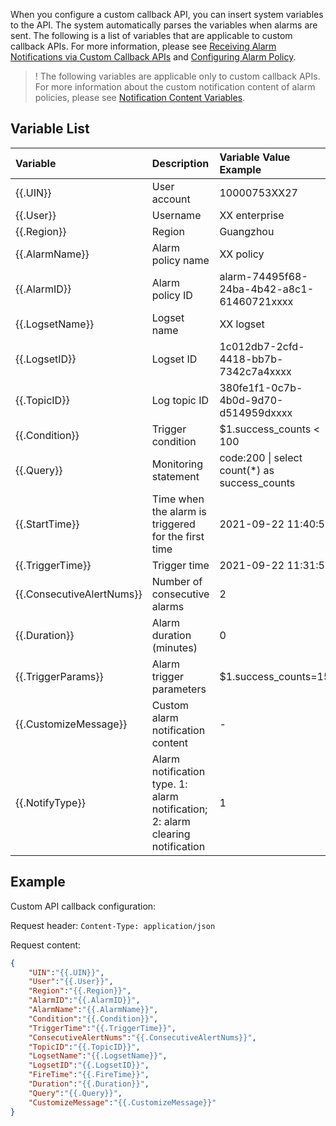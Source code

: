 When you configure a custom callback API, you can insert system variables to the API. The system automatically parses the variables when alarms are sent. The following is a list of variables that are applicable to custom callback APIs. For more information, please see [Receiving Alarm Notifications via Custom Callback APIs](https://intl.cloud.tencent.com/document/product/614/41986) and [Configuring Alarm Policy](https://intl.cloud.tencent.com/document/product/614/39574).

>! The following variables are applicable only to custom callback APIs. For more information about the custom notification content of alarm policies, please see [Notification Content Variables](https://intl.cloud.tencent.com/document/product/614/41984).
>

## Variable List

| Variable                      | Description                             | Variable Value Example                                              |
| :------------------------ | :------------------------------- | :--------------------------------------------- |
| {{.UIN}}                  | User account                         | 10000753XX27                                            |
| {{.User}}                 | Username                         | XX enterprise                                        |
| {{.Region}}               | Region                             | Guangzhou                                                    |
| {{.AlarmName}}            | Alarm policy name                     | XX policy                                                  |
| {{.AlarmID}}              | Alarm policy ID                      | alarm-74495f68-24ba-4b42-a8c1-61460721xxxx              |
| {{.LogsetName}}           | Logset name                       | XX logset                                                |
| {{.LogsetID}}             | Logset ID                        | 1c012db7-2cfd-4418-bb7b-7342c7a4xxxx                    |
| {{.TopicID}}              | Log topic ID                      | 380fe1f1-0c7b-4b0d-9d70-d514959dxxxx                    |
| {{.Condition}}            | Trigger condition                         | $1.success_counts < 100                       |
| {{.Query}}                | Monitoring statement                     | code:200 \| select count(\*) as success_counts           |
| {{.StartTime}}            | Time when the alarm is triggered for the first time | 2021-09-22 11:40:51                                 |
| {{.TriggerTime}}          | Trigger time                         | 2021-09-22 11:31:51                           |
| {{.ConsecutiveAlertNums}} | Number of consecutive alarms                     | 2                                                       |
| {{.Duration}}             | Alarm duration (minutes)             | 0                                                       |
| {{.TriggerParams}}            | Alarm trigger parameters             |  $1.success_counts=15;                                            |
| {{.CustomizeMessage}}     | Custom alarm notification content               |  -                                             |
| {{.NotifyType}}      |   Alarm notification type. 1: alarm notification; 2: alarm clearing notification     | 1     |
 

## Example

Custom API callback configuration:

Request header: `Content-Type: application/json `

Request content:
```json
{
	"UIN":"{{.UIN}}",
	"User":"{{.User}}",
	"Region":"{{.Region}}",
	"AlarmID":"{{.AlarmID}}",
	"AlarmName":"{{.AlarmName}}",
	"Condition":"{{.Condition}}",
	"TriggerTime":"{{.TriggerTime}}",
	"ConsecutiveAlertNums":"{{.ConsecutiveAlertNums}}",
	"TopicID":"{{.TopicID}}",
	"LogsetName":"{{.LogsetName}}",
	"LogsetID":"{{.LogsetID}}",
	"FireTime":"{{.FireTime}}",
	"Duration":"{{.Duration}}",
	"Query":"{{.Query}}",
	"CustomizeMessage":"{{.CustomizeMessage}}"
}
```

